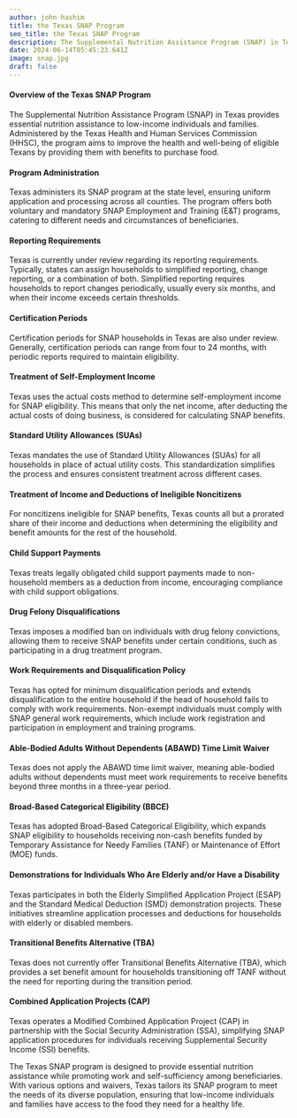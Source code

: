 ```yaml
---
author: john hashim
title: the Texas SNAP Program
seo_title: the Texas SNAP Program
description: The Supplemental Nutrition Assistance Program (SNAP) in Texas provides essential nutrition assistance to low-income individuals and families.
date: 2024-06-14T05:45:23.641Z
image: snap.jpg
draft: false
---
```

#### Overview of the Texas SNAP Program

The Supplemental Nutrition Assistance Program (SNAP) in Texas provides essential nutrition assistance to low-income individuals and families. Administered by the Texas Health and Human Services Commission (HHSC), the program aims to improve the health and well-being of eligible Texans by providing them with benefits to purchase food. 

#### Program Administration
Texas administers its SNAP program at the state level, ensuring uniform application and processing across all counties. The program offers both voluntary and mandatory SNAP Employment and Training (E&T) programs, catering to different needs and circumstances of beneficiaries.

#### Reporting Requirements
Texas is currently under review regarding its reporting requirements. Typically, states can assign households to simplified reporting, change reporting, or a combination of both. Simplified reporting requires households to report changes periodically, usually every six months, and when their income exceeds certain thresholds.

#### Certification Periods
Certification periods for SNAP households in Texas are also under review. Generally, certification periods can range from four to 24 months, with periodic reports required to maintain eligibility.

#### Treatment of Self-Employment Income
Texas uses the actual costs method to determine self-employment income for SNAP eligibility. This means that only the net income, after deducting the actual costs of doing business, is considered for calculating SNAP benefits.

#### Standard Utility Allowances (SUAs)
Texas mandates the use of Standard Utility Allowances (SUAs) for all households in place of actual utility costs. This standardization simplifies the process and ensures consistent treatment across different cases.

#### Treatment of Income and Deductions of Ineligible Noncitizens
For noncitizens ineligible for SNAP benefits, Texas counts all but a prorated share of their income and deductions when determining the eligibility and benefit amounts for the rest of the household.

#### Child Support Payments
Texas treats legally obligated child support payments made to non-household members as a deduction from income, encouraging compliance with child support obligations.

#### Drug Felony Disqualifications
Texas imposes a modified ban on individuals with drug felony convictions, allowing them to receive SNAP benefits under certain conditions, such as participating in a drug treatment program.

#### Work Requirements and Disqualification Policy
Texas has opted for minimum disqualification periods and extends disqualification to the entire household if the head of household fails to comply with work requirements. Non-exempt individuals must comply with SNAP general work requirements, which include work registration and participation in employment and training programs.

#### Able-Bodied Adults Without Dependents (ABAWD) Time Limit Waiver
Texas does not apply the ABAWD time limit waiver, meaning able-bodied adults without dependents must meet work requirements to receive benefits beyond three months in a three-year period.

#### Broad-Based Categorical Eligibility (BBCE)
Texas has adopted Broad-Based Categorical Eligibility, which expands SNAP eligibility to households receiving non-cash benefits funded by Temporary Assistance for Needy Families (TANF) or Maintenance of Effort (MOE) funds.

#### Demonstrations for Individuals Who Are Elderly and/or Have a Disability
Texas participates in both the Elderly Simplified Application Project (ESAP) and the Standard Medical Deduction (SMD) demonstration projects. These initiatives streamline application processes and deductions for households with elderly or disabled members.

#### Transitional Benefits Alternative (TBA)
Texas does not currently offer Transitional Benefits Alternative (TBA), which provides a set benefit amount for households transitioning off TANF without the need for reporting during the transition period.

#### Combined Application Projects (CAP)
Texas operates a Modified Combined Application Project (CAP) in partnership with the Social Security Administration (SSA), simplifying SNAP application procedures for individuals receiving Supplemental Security Income (SSI) benefits.

The Texas SNAP program is designed to provide essential nutrition assistance while promoting work and self-sufficiency among beneficiaries. With various options and waivers, Texas tailors its SNAP program to meet the needs of its diverse population, ensuring that low-income individuals and families have access to the food they need for a healthy life.
